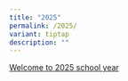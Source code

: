 ```yaml
---
title: "2025"
permalink: /2025/
variant: tiptap
description: ""
---
```

<p><a href="/files/Newsletter to Parents/2025/Welcome_Letter_to_Parents_for_2025_School_Year.pdf" rel="noopener noreferrer nofollow" target="_blank">Welcome to 2025 school year</a>
</p>